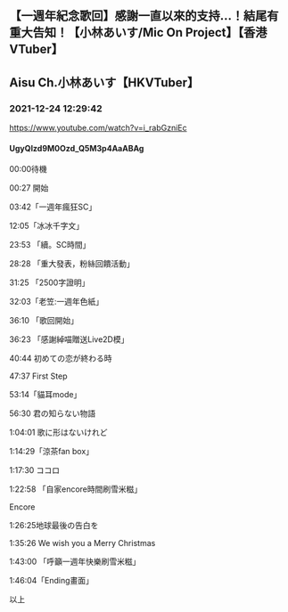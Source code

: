 ## 【一週年紀念歌回】感謝一直以來的支持...！結尾有重大告知！【小林あいす/Mic On Project】【香港VTuber】
## Aisu Ch.小林あいす【HKVTuber】
### 2021-12-24 12:29:42
https://www.youtube.com/watch?v=i_rabGzniEc
#### UgyQIzd9M0Ozd_Q5M3p4AaABAg
00:00待機

00:27 開始

03:42「一週年瘋狂SC」

12:05「冰冰千字文」

23:53 「續。SC時間」

28:28 「重大發表，粉絲回饋活動」

31:25 「2500字證明」

32:03「老笠:一週年色紙」

36:10 「歌回開始」

36:23 「感謝綽喵贈送Live2D模」

40:44 初めての恋が終わる時

47:37 First Step

53:14「貓耳mode」

56:30 君の知らない物語

1:04:01 歌に形はないけれど

1:14:29「涼茶fan box」

1:17:30 ココロ

1:22:58 「自家encore時間刷雪米糍」

Encore

1:26:25地球最後の告白を

1:35:26 We wish you a Merry Christmas

1:43:00 「呼籲一週年快樂刷雪米糍」

1:46:04「Ending畫面」

以上

